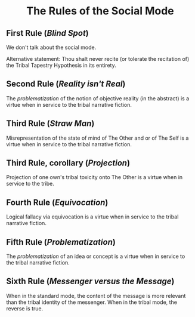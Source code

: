 <h1 align="center" >The Rules of the Social Mode</h1>

## First Rule (_Blind Spot_)

We don't talk about the social mode.

Alternative statement: Thou shalt never recite (or tolerate the recitation of) the Tribal Tapestry Hypothesis in its entirety.

## Second Rule (_Reality isn't Real_)

The *problematization* of the notion of objective reality (in the abstract) is a virtue when in service to the tribal narrative fiction.

## Third Rule (_Straw Man_)

Misrepresentation of the state of mind of The Other and or of The Self is a virtue when in service to the tribal narrative fiction.

## Third Rule, corollary (_Projection_)

Projection of one own's tribal toxicity onto The Other is a virtue when in service to the tribe.

## Fourth Rule (_Equivocation_)

Logical fallacy via equivocation is a virtue when in service to the tribal narrative fiction.

## Fifth Rule (_Problematization_)

The *problematization* of an idea or concept is a virtue when in service to the tribal narrative fiction.

## Sixth Rule (_Messenger versus the Message_)

When in the standard mode, the content of the message is more relevant than the tribal identity of the messenger. When in the tribal mode, the reverse is true.
